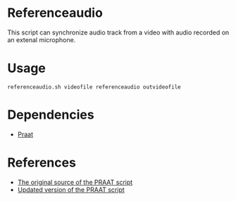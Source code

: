 # Referenceaudio

This script can synchronize audio track from a video with audio recorded on an extenal microphone.

# Usage

    referenceaudio.sh videofile referenceaudio outvideofile

# Dependencies

- [Praat](https://www.fon.hum.uva.nl/praat/)


# References

- [The original source of the PRAAT script](http://www.dsg-bielefeld.de/dsg_wp/wp-content/uploads/2014/10/video_syncing_fun.pdf)
- [Updated version of the PRAAT script](https://ffmpeg.org/pipermail/ffmpeg-user/2016-March/031208.html)
